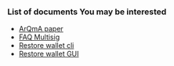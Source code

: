 ### List of documents You may be interested

* [ArQmA paper](./How-Tos/arqma/ArQmA-Like.html)
* [FAQ Multisig](.How-Tos/arqma/Faq-Multisig.html)
* [Restore wallet cli](https://www.youtube.com/watch?v=91ARkwt8MyM)
* [Restore wallet GUI](https://www.youtube.com/watch?v=Mx3yUb3dSPc)
